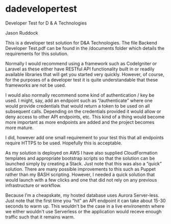 # dadevelopertest
Developer Test for D &amp; A Technologies

Jason Ruddock

This is a developer test solution for D&A Technologies. The file Backend Developer Test.pdf can be found in the /documents folder which details the requirements for this solution.

Normally I would recommend using a framework such as CodeIgniter or Laravel as these either have RESTful API functionality built in or readily available libraries that will get you started very quickly. However, of course, for the purposes of a developer test it is quite understandable that these frameworks are not be used.

I would also normally recommend some kind of authentication / key be used. I might, say,  add an endpoint such as “/authenticate” where one would provide credentials that would return a token to be used on all subsequent calls. Depending on the credentials provided it would allow or deny access to other API endpoints, etc. This kind of a thing would become more important as more endpoints are added and the project becomes more mature.

I did, however add one small requirement to your test this that all endpoints require HTTPS to be used. Hopefully this is acceptable.

As my solution is deployed on AWS I have also supplied CloudFormation templates and appropriate bootstrap scripts so that the solution can be launched simply by creating a Stack. Just note that this was also a “quick” solution. There are many possible improvements to this such as Puppet rather than my BASH scripting. However, I needed a quick solution that would launch with a few clicks and one that did not rely on any previous infrastructure or workflow.

Because I’m a cheapskate, my hosted database uses Aurora Server-less. Just note that the first time you “hit” an API endpoint it can take about 15-30 seconds to warm up. This wouldn't be the case in a live environemtn where we either wouldn't use Serverless or the application would receve enough traffic such that it remains warm.

